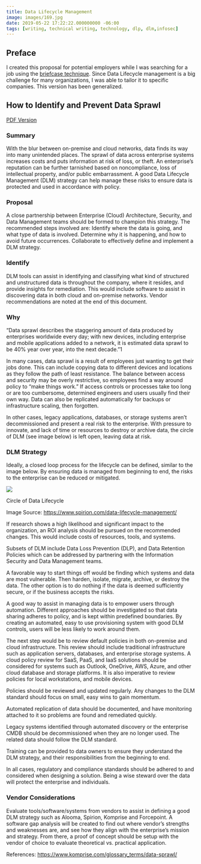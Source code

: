 ```yaml
---
title: Data Lifecycle Management
image: images/169.jpg
date: 2019-05-22 17:22:22.000000000 -06:00
tags: [writing, technical writing, technology, dlp, dlm,infosec]
---
```


## Preface
I created this proposal for potential employers while I was searching for a job using the [briefcase technique](https://www.iwillteachyoutoberich.com/the-briefcase-technique/). Since Data Lifecycle management is a big challenge for many organizations, I was able to tailor it to specific companies. This version has been generalized.

## How to Identify and Prevent Data Sprawl

[PDF Version](/content/pdf/Ben_Francom_Data_Lifecycle_Management.pdf)

### Summary
With the blur between on-premise and cloud networks, data finds its way into many unintended places.  The sprawl of data across enterprise systems increases costs and puts information at risk of loss, or theft. An enterprise’s reputation can be further tarnished based on noncompliance, loss of intellectual property, and/or public embarrassment. A good Data Lifecycle Management (DLM) strategy can help manage these risks to ensure data is protected and used in accordance with policy.

### Proposal
A close partnership between Enterprise (Cloud) Architecture, Security, and Data Management teams should be formed to champion this strategy. The recommended steps involved are:
Identify where the data is going, and what type of data is involved.
Determine why it is happening, and how to avoid future occurrences.
Collaborate to effectively define and implement a DLM strategy. 

### Identify
DLM tools can assist in identifying and classifying what kind of structured and unstructured data is throughout the company, where it resides, and provide insights for remediation. This would include software to assist in discovering data in both cloud and on-premise networks. Vendor recommendations are noted at the end of this document.

### Why
“Data sprawl describes the staggering amount of data produced by enterprises worldwide every day; with new devices, including enterprise and mobile applications added to a network, it is estimated data sprawl to be 40% year over year, into the next decade.”1

In many cases, data sprawl is a result of employees just wanting to get their jobs done. This can include copying data to different devices and locations as they follow the path of least resistance.  The balance between access and security may be overly restrictive, so employees find a way around policy to “make things work.” If access controls or processes take too long or are too cumbersome, determined engineers and users usually find their own way.  Data can also be replicated automatically for backups or infrastructure scaling, then forgotten. 

In other cases, legacy applications, databases, or storage systems aren’t decommissioned and present a real risk to the enterprise. With pressure to innovate, and lack of time or resources to destroy or archive data, the circle of DLM (see image below) is left open, leaving data at risk.


### DLM Strategy
Ideally, a closed loop process for the lifecycle can be defined, similar to the image below.  By ensuring data is managed from beginning to end, the risks to the enterprise can be reduced or mitigated.


![](/content/images/2019/05/lifecycle-management.png)

Circle of Data Lifecycle

Image Source: https://www.spirion.com/data-lifecycle-management/

If research shows a high likelihood and significant impact to the organization, an ROI analysis should be pursued on the recommended changes. This would include costs of resources, tools, and systems. 

Subsets of DLM include Data Loss Prevention (DLP), and Data Retention Policies which can be addressed by partnering with the Information Security and Data Management teams. 

A favorable way to start things off would be finding which systems and data are most vulnerable. Then harden, isolate, migrate, archive, or destroy the data. The other option is to do nothing if the data is deemed sufficiently secure, or if the business accepts the risks.

A good way to assist in managing data is to empower users through automation. Different approaches should be investigated so that data sharing adheres to policy, and is kept within predefined boundaries. By creating an automated, easy to use provisioning system with good DLM controls, users will be less likely to work around them.

The next step would be to review default policies in both on-premise and cloud infrastructure.  This review should include traditional infrastructure such as application servers, databases, and enterprise storage systems. A cloud policy review for SaaS, PaaS, and IaaS solutions should be considered for systems such as Outlook, OneDrive, AWS, Azure, and other cloud database and storage platforms. It is also imperative to review policies for local workstations, and mobile devices. 

Policies should be reviewed and updated regularly. Any changes to the DLM standard should focus on small, easy wins to gain momentum. 

Automated replication of data should be documented, and have monitoring attached to it so problems are found and remediated quickly.

Legacy systems identified through automated discovery or the enterprise CMDB should be decommissioned when they are no longer used. The related data should follow the DLM standard.

Training can be provided to data owners to ensure they understand the DLM strategy, and their responsibilities from the beginning to end.

In all cases, regulatory and compliance standards should be adhered to and considered when designing a solution.  Being a wise steward over the data will protect the enterprise and individuals. 

### Vendor Considerations
Evaluate tools/software/systems from vendors to assist in defining a good DLM strategy such as Alooma, Spirion, Komprise and Forcepoint.  A software gap analysis will be created to find out where vendor’s strengths and weaknesses are, and see how they align with the enterprise’s mission and strategy.  From there, a proof of concept should be setup with the vendor of choice to evaluate theoretical vs. practical application.


References:
https://www.komprise.com/glossary_terms/data-sprawl/

